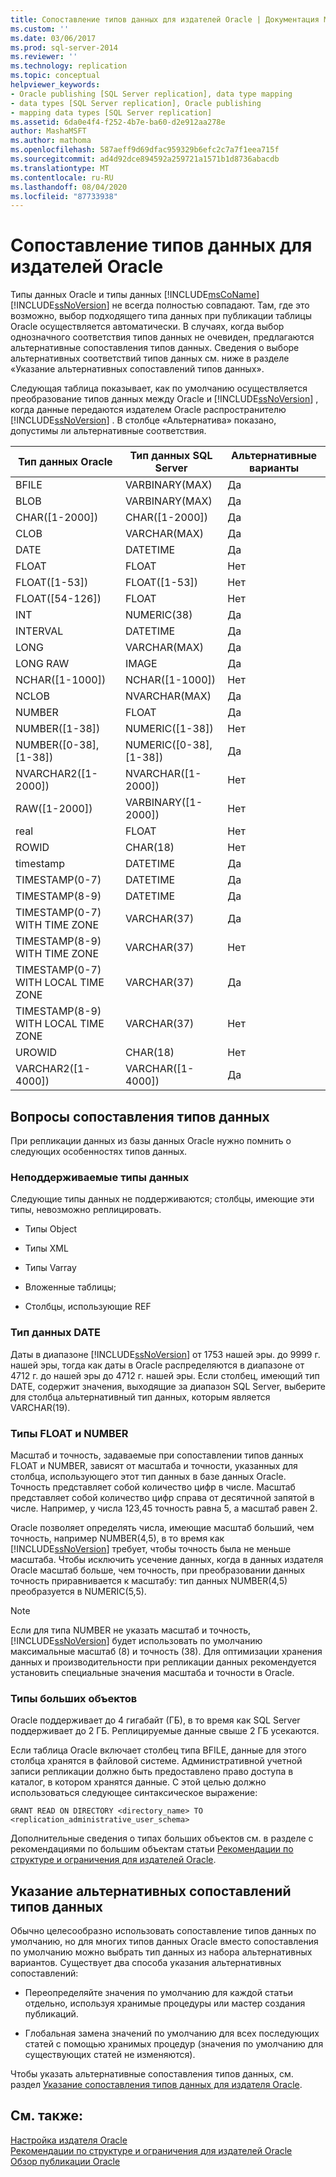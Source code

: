 ```yaml
---
title: Сопоставление типов данных для издателей Oracle | Документация Майкрософт
ms.custom: ''
ms.date: 03/06/2017
ms.prod: sql-server-2014
ms.reviewer: ''
ms.technology: replication
ms.topic: conceptual
helpviewer_keywords:
- Oracle publishing [SQL Server replication], data type mapping
- data types [SQL Server replication], Oracle publishing
- mapping data types [SQL Server replication]
ms.assetid: 6da0e4f4-f252-4b7e-ba60-d2e912aa278e
author: MashaMSFT
ms.author: mathoma
ms.openlocfilehash: 587aeff9d69dfac959329b6efc2c7a7f1eea715f
ms.sourcegitcommit: ad4d92dce894592a259721a1571b1d8736abacdb
ms.translationtype: MT
ms.contentlocale: ru-RU
ms.lasthandoff: 08/04/2020
ms.locfileid: "87733938"
---
```

# <a name="data-type-mapping-for-oracle-publishers"></a>Сопоставление типов данных для издателей Oracle
  Типы данных Oracle и типы данных [!INCLUDE[msCoName](../../../includes/msconame-md.md)] [!INCLUDE[ssNoVersion](../../../includes/ssnoversion-md.md)] не всегда полностью совпадают. Там, где это возможно, выбор подходящего типа данных при публикации таблицы Oracle осуществляется автоматически. В случаях, когда выбор однозначного соответствия типов данных не очевиден, предлагаются альтернативные сопоставления типов данных. Сведения о выборе альтернативных соответствий типов данных см. ниже в разделе «Указание альтернативных сопоставлений типов данных».  
  
 Следующая таблица показывает, как по умолчанию осуществляется преобразование типов данных между Oracle и [!INCLUDE[ssNoVersion](../../../includes/ssnoversion-md.md)] , когда данные передаются издателем Oracle распространителю [!INCLUDE[ssNoVersion](../../../includes/ssnoversion-md.md)] . В столбце «Альтернатива» показано, допустимы ли альтернативные соответствия.  
  
|Тип данных Oracle|Тип данных SQL Server|Альтернативные варианты|  
|----------------------|--------------------------|------------------|  
|BFILE|VARBINARY(MAX)|Да|  
|BLOB|VARBINARY(MAX)|Да|  
|CHAR([1-2000])|CHAR([1-2000])|Да|  
|CLOB|VARCHAR(MAX)|Да|  
|DATE|DATETIME|Да|  
|FLOAT|FLOAT|Нет|  
|FLOAT([1-53])|FLOAT([1-53])|Нет|  
|FLOAT([54-126])|FLOAT|Нет|  
|INT|NUMERIC(38)|Да|  
|INTERVAL|DATETIME|Да|  
|LONG|VARCHAR(MAX)|Да|  
|LONG RAW|IMAGE|Да|  
|NCHAR([1-1000])|NCHAR([1-1000])|Нет|  
|NCLOB|NVARCHAR(MAX)|Да|  
|NUMBER|FLOAT|Да|  
|NUMBER([1-38])|NUMERIC([1-38])|Нет|  
|NUMBER([0-38],[1-38])|NUMERIC([0-38],[1-38])|Да|  
|NVARCHAR2([1-2000])|NVARCHAR([1-2000])|Нет|  
|RAW([1-2000])|VARBINARY([1-2000])|Нет|  
|real|FLOAT|Нет|  
|ROWID|CHAR(18)|Нет|  
|timestamp|DATETIME|Да|  
|TIMESTAMP(0-7)|DATETIME|Да|  
|TIMESTAMP(8-9)|DATETIME|Да|  
|TIMESTAMP(0-7) WITH TIME ZONE|VARCHAR(37)|Да|  
|TIMESTAMP(8-9) WITH TIME ZONE|VARCHAR(37)|Нет|  
|TIMESTAMP(0-7) WITH LOCAL TIME ZONE|VARCHAR(37)|Да|  
|TIMESTAMP(8-9) WITH LOCAL TIME ZONE|VARCHAR(37)|Нет|  
|UROWID|CHAR(18)|Нет|  
|VARCHAR2([1-4000])|VARCHAR([1-4000])|Да|  
  
## <a name="considerations-for-data-type-mapping"></a>Вопросы сопоставления типов данных  
 При репликации данных из базы данных Oracle нужно помнить о следующих особенностях типов данных.  
  
### <a name="unsupported-data-types"></a>Неподдерживаемые типы данных  
 Следующие типы данных не поддерживаются; столбцы, имеющие эти типы, невозможно реплицировать.  
  
-   Типы Object  
  
-   Типы XML  
  
-   Типы Varray  
  
-   Вложенные таблицы;  
  
-   Столбцы, использующие REF  
  
### <a name="the-date-data-type"></a>Тип данных DATE  
 Даты в диапазоне [!INCLUDE[ssNoVersion](../../../includes/ssnoversion-md.md)] от 1753 нашей эры. до 9999 г. нашей эры, тогда как даты в Oracle распределяются в диапазоне от 4712 г. до нашей эры до 4712 г. нашей эры. Если столбец, имеющий тип DATE, содержит значения, выходящие за диапазон SQL Server, выберите для столбца альтернативный тип данных, которым является VARCHAR(19).  
  
### <a name="float-and-number-types"></a>Типы FLOAT и NUMBER  
 Масштаб и точность, задаваемые при сопоставлении типов данных FLOAT и NUMBER, зависят от масштаба и точности, указанных для столбца, использующего этот тип данных в базе данных Oracle. Точность представляет собой количество цифр в числе. Масштаб представляет собой количество цифр справа от десятичной запятой в числе. Например, у числа 123,45 точность равна 5, а масштаб равен 2.  
  
 Oracle позволяет определять числа, имеющие масштаб больший, чем точность, например NUMBER(4,5), в то время как [!INCLUDE[ssNoVersion](../../../includes/ssnoversion-md.md)] требует, чтобы точность была не меньше масштаба. Чтобы исключить усечение данных, когда в данных издателя Oracle масштаб больше, чем точность, при преобразовании данных точность приравнивается к масштабу: тип данных NUMBER(4,5) преобразуется в NUMERIC(5,5).  
  
> [!NOTE]  
>  Если для типа NUMBER не указать масштаб и точность, [!INCLUDE[ssNoVersion](../../../includes/ssnoversion-md.md)] будет использовать по умолчанию максимальные масштаб (8) и точность (38). Для оптимизации хранения данных и производительности при репликации данных рекомендуется установить специальные значения масштаба и точности в Oracle.  
  
### <a name="large-object-types"></a>Типы больших объектов  
 Oracle поддерживает до 4 гигабайт (ГБ), в то время как SQL Server поддерживает до 2 ГБ. Реплицируемые данные свыше 2 ГБ усекаются.  
  
 Если таблица Oracle включает столбец типа BFILE, данные для этого столбца хранятся в файловой системе. Административной учетной записи репликации должно быть предоставлено право доступа в каталог, в котором хранятся данные. С этой целью должно использоваться следующее синтаксическое выражение:  
  
 `GRANT READ ON DIRECTORY <directory_name> TO <replication_administrative_user_schema>`  
  
 Дополнительные сведения о типах больших объектов см. в разделе с рекомендациями по большим объектам статьи [Рекомендации по структуре и ограничения для издателей Oracle](design-considerations-and-limitations-for-oracle-publishers.md).  
  
## <a name="specifying-alternative-data-type-mappings"></a>Указание альтернативных сопоставлений типов данных  
 Обычно целесообразно использовать сопоставление типов данных по умолчанию, но для многих типов данных Oracle вместо сопоставления по умолчанию можно выбрать тип данных из набора альтернативных вариантов. Существует два способа указания альтернативных сопоставлений:  
  
-   Переопределяйте значения по умолчанию для каждой статьи отдельно, используя хранимые процедуры или мастер создания публикаций.  
  
-   Глобальная замена значений по умолчанию для всех последующих статей с помощью хранимых процедур (значения по умолчанию для существующих статей не изменяются).  
  
 Чтобы указать альтернативные сопоставления типов данных, см. раздел [Указание сопоставления типов данных для издателя Oracle](../publish/specify-data-type-mappings-for-an-oracle-publisher.md).  
  
## <a name="see-also"></a>См. также:  
 [Настройка издателя Oracle](configure-an-oracle-publisher.md)   
 [Рекомендации по структуре и ограничения для издателей Oracle](design-considerations-and-limitations-for-oracle-publishers.md)   
 [Обзор публикации Oracle](oracle-publishing-overview.md)  
  
  
